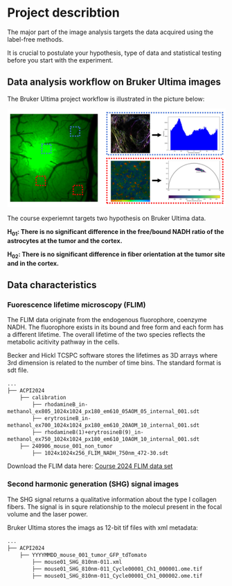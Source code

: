 # Project describtion

The major part of the image analysis targets the data acquired using the label-free methods. 

It is crucial to postulate your hypothesis, type of data and statistical testing before you start with the experiment.

## Data analysis workflow on Bruker Ultima images

The Bruker Ultima project workflow is illustrated in the picture below:

![Example of project workflow](./static/images/workflow.jpg)

The course experiemnt targets two hypothesis on Bruker Ultima data.

<strong> H<sub>01</sub>: There is no significant difference in the free/bound NADH ratio of the astrocytes at the tumor and the cortex.</strong> 

<strong> H<sub>02</sub>: There is no significant difference in fiber orientation at the tumor site and in the cortex.</strong>

## Data characteristics

### Fuorescence lifetime microscopy (FLIM)

The FLIM data originate from the endogenous fluorophore, coenzyme NADH. The fluorophore exists in its bound and free form and each form has a different lifetime. The overall lifetime of the two species reflects the metabolic acitivity pathway in the cells.

Becker and Hickl TCSPC software stores the lifetimes as 3D arrays where 3rd dimension is related to the number of time bins. The standard format is sdt file. 

```
...
├── ACPI2024
    ├── calibration
        ├── rhodamineB_in-methanol_ex805_1024x1024_px180_em610_05AOM_05_internal_001.sdt
        ├── erytrosineB_in-methanol_ex700_1024x1024_px180_em610_20AOM_10_internal_001.sdt
        ├── rhodamineB(1)+erytrosineB(9)_in-methanol_ex750_1024x1024_px180_em610_10AOM_10_internal_001.sdt
    ├── 240906_mouse_001_non_tumor
        ├── 1024x1024x256_FLIM_NADH_750nm_472-30.sdt
```
Download the FLIM data here: [Course 2024 FLIM data set](https://bioimaging.fgu.cas.cz/wp-content/uploads/2024/09/ACPI2024.zip)

### Second harmonic generation (SHG) signal images

The SHG signal returns a qualitative information about the type I collagen fibers. The signal is in squre relationship to the molecul present in the focal volume and the laser power.

Bruker Ultima stores the imags as 12-bit tif files with xml metadata:

```
...
├── ACPI2024
    ├── YYYYMMDD_mouse_001_tumor_GFP_tdTomato
        ├── mouse01_SHG_810nm-011.xml
        ├── mouse01_SHG_810nm-011_Cycle00001_Ch1_000001.ome.tif
        ├── mouse01_SHG_810nm-011_Cycle00001_Ch1_000002.ome.tif
```



